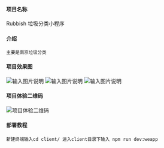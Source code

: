 #### 项目名称
Rubbish 垃圾分类小程序

#### 介绍
```
主要是南京垃圾分类
```

#### 项目效果图
![输入图片说明](https://github.com/linzaifei/rubbish/blob/main/screenshots/IMG_1986.PNG "首页图片")
![输入图片说明](https://github.com/linzaifei/rubbish/blob/main/screenshots/IMG_1987.PNG "首页图片")
![输入图片说明](https://github.com/linzaifei/rubbish/blob/main/screenshots/IMG_1988.PNG "设置界面")


#### 项目体验二维码

![项目体验二维码](https://github.com/linzaifei/rubbish/blob/main/screenshots/qr.jpg "qr.jpg")


#### 部署教程
```
新建终端输入cd client/ 进入client目录下输入 npm run dev:weapp
```
